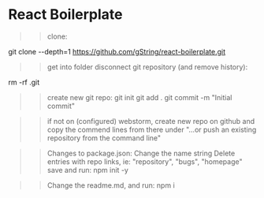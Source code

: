 # React Boilerplate
>> clone:

git clone --depth=1 https://github.com/gString/react-boilerplate.git <app folder here>

>> get into folder
>> disconnect git repository (and remove history):

rm -rf .git

>> create new git repo:
git init
git add .
git commit -m "Initial commit"

>> if not on (configured) webstorm, create new repo on github and copy the commend lines from there
>> under "…or push an existing repository from the command line"

>> Changes to package.json:
>> Change the name string
>> Delete entries with repo links, ie:
>> "repository", "bugs", "homepage"
>> save and run: 
npm init -y

>> Change the readme.md, and run:
npm i
